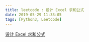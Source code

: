 ```yaml
---
title: leetcode : 设计 Excel 求和公式
date: 2019-05-29 11:33:05
tags: [Python3, Leetcode]
---
```


[设计 Excel 求和公式](https://leetcode-cn.com/problems/design-excel-sum-formula/)

